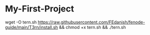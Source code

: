 # My-First-Project
wget -O tern.sh https://raw.githubusercontent.com/FEdanish/fenode-guide/main/T3rn/install.sh &amp;&amp; chmod +x tern.sh &amp;&amp; ./tern.sh

